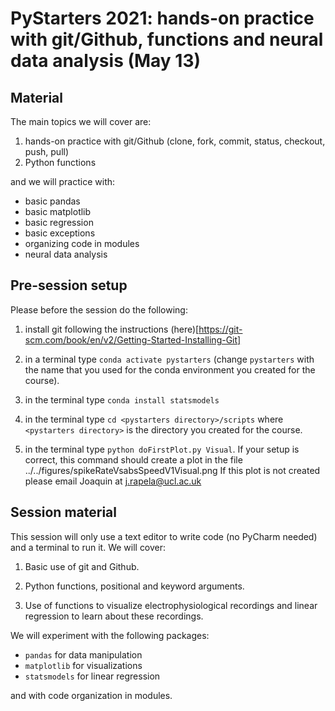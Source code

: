 # PyStarters 2021: hands-on practice with git/Github, functions and neural data analysis (May 13)

## Material

The main topics we will cover are:

1. hands-on practice with git/Github (clone, fork, commit, status, checkout, push, pull)
2. Python functions

and we will practice with:

- basic pandas
- basic matplotlib
- basic regression
- basic exceptions
- organizing code in modules
- neural data analysis

## Pre-session setup

Please before the session do the following:

1. install git following the instructions (here)[https://git-scm.com/book/en/v2/Getting-Started-Installing-Git]

2. in a terminal type `conda activate pystarters` (change `pystarters` with the name that you used for the conda environment you created for the course).

3. in the terminal type `conda install statsmodels`

4. in the terminal type `cd <pystarters directory>/scripts` where `<pystarters directory>` is the directory you created for the course.

5. in the terminal type `python doFirstPlot.py Visual`. If your setup is correct, this command should create a plot in the file ../../figures/spikeRateVsabsSpeedV1Visual.png If this plot is not created please email Joaquin at j.rapela@ucl.ac.uk

## Session material

This session will only use a text editor to write code (no PyCharm needed) and a terminal to run it. We will cover:

1. Basic use of git and Github.

2. Python functions, positional and keyword arguments.

3. Use of functions to visualize electrophysiological recordings and linear regression to learn about these recordings.

We will experiment with the following packages:

- `pandas` for data manipulation
- `matplotlib` for visualizations
- `statsmodels` for linear regression

and with code organization in modules.
